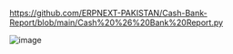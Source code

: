 https://github.com/ERPNEXT-PAKISTAN/Cash-Bank-Report/blob/main/Cash%20%26%20Bank%20Report.py     


![image](https://github.com/user-attachments/assets/99e2ffdf-f4d1-4cfc-84c1-568e5e6cdf37)
